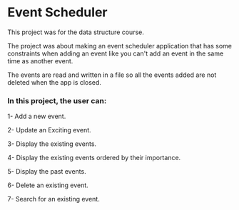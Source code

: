 # Event Scheduler

This project was for the data structure course.

The project was about making an event scheduler application that has some constraints when adding an event like you can't add an event in the same time as another event.

The events are read and written in a file so all the events added are not deleted when the app is closed.

### In this project, the user can:

1- Add a new event.

2- Update an Exciting event.

3- Display the existing events.    

4- Display the existing events ordered by their importance.

5- Display the past events.               

6- Delete an existing event.

7- Search for an existing event.   
